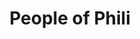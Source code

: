 ---
pid: CH922
title: People of Phili
location_transcription: 5 Squares
zipcode: 
outside_phl: 
neighborhood: 
age: '21'
age_range: 20-29
instagram: 
image_file_name: CH_922.jpg
proposal_transcription: Shiny pieces ... emphasis not only on layers of buildings/culture
  but on the PEOPLE that walk through them
topic: Philadelphia
topic_summary: '0'
type: Sculpture Statue
keywords_other: 
credit: 
image_labels: |-
  -Artistic rep of building
  -Jersey barrier
  -PEOPLE of Phil.
twitter: 
facebook: 
permalink: "/monuments/ch922/"
layout: item-page
---